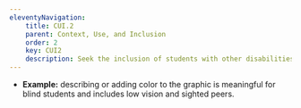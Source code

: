 ```yaml
---
eleventyNavigation:
    title: CUI.2
    parent: Context, Use, and Inclusion
    order: 2
    key: CUI2
    description: Seek the inclusion of students with other disabilities so that they can also benefit.
---
```

- **Example:** describing or adding color to the graphic is meaningful for blind students and includes low vision and
sighted peers.
